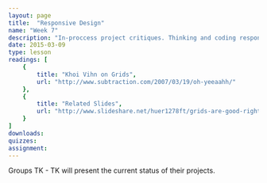 ```yaml
---
layout: page
title:  "Responsive Design"
name: "Week 7"
description: "In-proccess project critiques. Thinking and coding responsivley."
date: 2015-03-09
type: lesson
readings: [
    {
        title: "Khoi Vihn on Grids",
        url: "http://www.subtraction.com/2007/03/19/oh-yeeaahh/"
    },
    {
        title: "Related Slides",
        url: "http://www.slideshare.net/huer1278ft/grids-are-good-right"
    }
]
downloads: 
quizzes: 
assignment: 
---
```

Groups TK - TK will present the current status of their projects.
